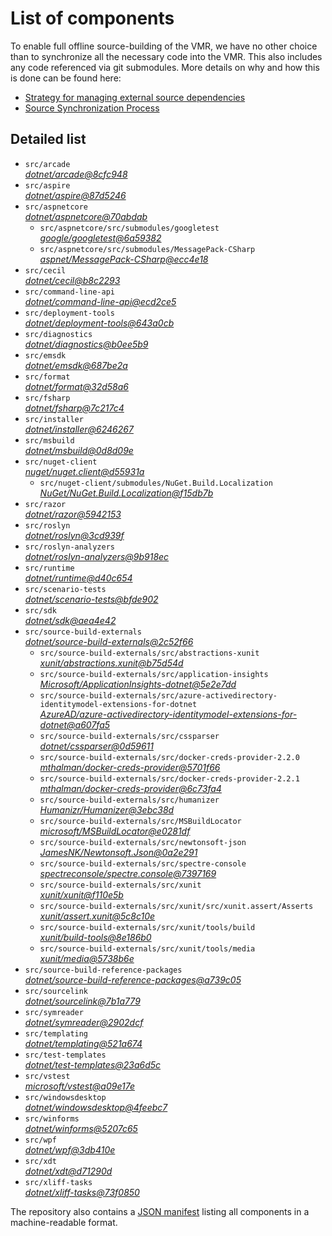 ﻿# List of components

To enable full offline source-building of the VMR, we have no other choice than to synchronize all the necessary code into the VMR. This also includes any code referenced via git submodules. More details on why and how this is done can be found here:
- [Strategy for managing external source dependencies](src/arcade/Documentation/UnifiedBuild/VMR-Strategy-For-External-Source.md)
- [Source Synchronization Process](src/arcade/Documentation/UnifiedBuild/VMR-Design-And-Operation.md#source-synchronization-process)

## Detailed list

<!-- component list beginning -->
- `src/arcade`  
*[dotnet/arcade@8cfc948](https://github.com/dotnet/arcade/tree/8cfc9489d3e51071fedec9dcb99071dc912718bd)*
- `src/aspire`  
*[dotnet/aspire@87d5246](https://github.com/dotnet/aspire/tree/87d5246ddfc1fb9b07fcdf7b4b42830f67427ab9)*
- `src/aspnetcore`  
*[dotnet/aspnetcore@70abdab](https://github.com/dotnet/aspnetcore/tree/70abdab0a5969fd7746479c1fae4697bce2dbc92)*
    - `src/aspnetcore/src/submodules/googletest`  
    *[google/googletest@6a59382](https://github.com/google/googletest/tree/6a5938233b6519ba99ddb7c7314d45d3fa877969)*
    - `src/aspnetcore/src/submodules/MessagePack-CSharp`  
    *[aspnet/MessagePack-CSharp@ecc4e18](https://github.com/aspnet/MessagePack-CSharp/tree/ecc4e18ad7a0c7db51cd7e3d2997a291ed01444d)*
- `src/cecil`  
*[dotnet/cecil@b8c2293](https://github.com/dotnet/cecil/tree/b8c2293cd1cbd9d0fe6f32d7b5befbd526b5a175)*
- `src/command-line-api`  
*[dotnet/command-line-api@ecd2ce5](https://github.com/dotnet/command-line-api/tree/ecd2ce5eafbba3008a7d4f5d04b025d30928c812)*
- `src/deployment-tools`  
*[dotnet/deployment-tools@643a0cb](https://github.com/dotnet/deployment-tools/tree/643a0cb2966b097763158082a138189e22205d3b)*
- `src/diagnostics`  
*[dotnet/diagnostics@b0ee5b9](https://github.com/dotnet/diagnostics/tree/b0ee5b9a01e571161bf772aa659440a986bbe532)*
- `src/emsdk`  
*[dotnet/emsdk@687be2a](https://github.com/dotnet/emsdk/tree/687be2a32a302aaade82380c0eaafa5af85fb4da)*
- `src/format`  
*[dotnet/format@32d58a6](https://github.com/dotnet/format/tree/32d58a6d830fc36999912707947f23b57966f103)*
- `src/fsharp`  
*[dotnet/fsharp@7c217c4](https://github.com/dotnet/fsharp/tree/7c217c487c6e2b7d824f3d40666b3cbad412cad4)*
- `src/installer`  
*[dotnet/installer@6246267](https://github.com/dotnet/installer/tree/62462675dd7e24d9311d76b7a39db0070b6669ee)*
- `src/msbuild`  
*[dotnet/msbuild@0d8d09e](https://github.com/dotnet/msbuild/tree/0d8d09e5c582526daeb4af0b52956c3290e424d1)*
- `src/nuget-client`  
*[nuget/nuget.client@d55931a](https://github.com/nuget/nuget.client/tree/d55931a69dcda3dcb87ba46a09fe268e0febc223)*
    - `src/nuget-client/submodules/NuGet.Build.Localization`  
    *[NuGet/NuGet.Build.Localization@f15db7b](https://github.com/NuGet/NuGet.Build.Localization/tree/f15db7b7c6f5affbea268632ef8333d2687c8031)*
- `src/razor`  
*[dotnet/razor@5942153](https://github.com/dotnet/razor/tree/59421532418d132935fd48a4d363bd8cecd4e34a)*
- `src/roslyn`  
*[dotnet/roslyn@3cd939f](https://github.com/dotnet/roslyn/tree/3cd939f76803da435c20b082a5cfcc844386fcfb)*
- `src/roslyn-analyzers`  
*[dotnet/roslyn-analyzers@9b918ec](https://github.com/dotnet/roslyn-analyzers/tree/9b918ec314040fb7f547f0458347440105e099e3)*
- `src/runtime`  
*[dotnet/runtime@d40c654](https://github.com/dotnet/runtime/tree/d40c654c274fe4f4afe66328f0599130f3eb2ea6)*
- `src/scenario-tests`  
*[dotnet/scenario-tests@bfde902](https://github.com/dotnet/scenario-tests/tree/bfde902a10d7b672f4fc7e844198ede405dbb9c6)*
- `src/sdk`  
*[dotnet/sdk@aea4e42](https://github.com/dotnet/sdk/tree/aea4e42aff076545d4709fd6071dda62fe0ae332)*
- `src/source-build-externals`  
*[dotnet/source-build-externals@2c52f66](https://github.com/dotnet/source-build-externals/tree/2c52f66055a098987321c8fe96472679661c4071)*
    - `src/source-build-externals/src/abstractions-xunit`  
    *[xunit/abstractions.xunit@b75d54d](https://github.com/xunit/abstractions.xunit/tree/b75d54d73b141709f805c2001b16f3dd4d71539d)*
    - `src/source-build-externals/src/application-insights`  
    *[Microsoft/ApplicationInsights-dotnet@5e2e7dd](https://github.com/Microsoft/ApplicationInsights-dotnet/tree/5e2e7ddda961ec0e16a75b1ae0a37f6a13c777f5)*
    - `src/source-build-externals/src/azure-activedirectory-identitymodel-extensions-for-dotnet`  
    *[AzureAD/azure-activedirectory-identitymodel-extensions-for-dotnet@a607fa5](https://github.com/AzureAD/azure-activedirectory-identitymodel-extensions-for-dotnet/tree/a607fa5e0005a6178cf1d2fed4fa0f8179cdb186)*
    - `src/source-build-externals/src/cssparser`  
    *[dotnet/cssparser@0d59611](https://github.com/dotnet/cssparser/tree/0d59611784841735a7778a67aa6e9d8d000c861f)*
    - `src/source-build-externals/src/docker-creds-provider-2.2.0`  
    *[mthalman/docker-creds-provider@5701f66](https://github.com/mthalman/docker-creds-provider/tree/5701f6667c1fbd805684857baaa860383bbdfed7)*
    - `src/source-build-externals/src/docker-creds-provider-2.2.1`  
    *[mthalman/docker-creds-provider@6c73fa4](https://github.com/mthalman/docker-creds-provider/tree/6c73fa4784795ae07f49305a057abf5c473d2adb)*
    - `src/source-build-externals/src/humanizer`  
    *[Humanizr/Humanizer@3ebc38d](https://github.com/Humanizr/Humanizer/tree/3ebc38de585fc641a04b0e78ed69468453b0f8a1)*
    - `src/source-build-externals/src/MSBuildLocator`  
    *[microsoft/MSBuildLocator@e0281df](https://github.com/microsoft/MSBuildLocator/tree/e0281df33274ac3c3e22acc9b07dcb4b31d57dc0)*
    - `src/source-build-externals/src/newtonsoft-json`  
    *[JamesNK/Newtonsoft.Json@0a2e291](https://github.com/JamesNK/Newtonsoft.Json/tree/0a2e291c0d9c0c7675d445703e51750363a549ef)*
    - `src/source-build-externals/src/spectre-console`  
    *[spectreconsole/spectre.console@7397169](https://github.com/spectreconsole/spectre.console/tree/7397169a2757dc3657598bdea4ac222c0f283425)*
    - `src/source-build-externals/src/xunit`  
    *[xunit/xunit@f110e5b](https://github.com/xunit/xunit/tree/f110e5bee5dfd4c08339587c9c3df9292fcb597c)*
    - `src/source-build-externals/src/xunit/src/xunit.assert/Asserts`  
    *[xunit/assert.xunit@5c8c10e](https://github.com/xunit/assert.xunit/tree/5c8c10e085eb42f39f2fe0b40c94bf56649eb0a4)*
    - `src/source-build-externals/src/xunit/tools/build`  
    *[xunit/build-tools@8e186b0](https://github.com/xunit/build-tools/tree/8e186b0f8e398796e75453f3f18952b06d29fdfd)*
    - `src/source-build-externals/src/xunit/tools/media`  
    *[xunit/media@5738b6e](https://github.com/xunit/media/tree/5738b6e86f08e0389c4392b939c20e3eca2d9822)*
- `src/source-build-reference-packages`  
*[dotnet/source-build-reference-packages@a739c05](https://github.com/dotnet/source-build-reference-packages/tree/a739c05eb1a5200d7fa2f1e3977b4dc54fdec36a)*
- `src/sourcelink`  
*[dotnet/sourcelink@7b1a779](https://github.com/dotnet/sourcelink/tree/7b1a779fc3533784ee533515f5c4421d6f2baea6)*
- `src/symreader`  
*[dotnet/symreader@2902dcf](https://github.com/dotnet/symreader/tree/2902dcf06494391dc65552fd0743b7d426c550fb)*
- `src/templating`  
*[dotnet/templating@521a674](https://github.com/dotnet/templating/tree/521a6740eb526eecb03b93683784ab8afb788216)*
- `src/test-templates`  
*[dotnet/test-templates@23a6d5c](https://github.com/dotnet/test-templates/tree/23a6d5c63f8a3c8b7314334906fd9681baf60969)*
- `src/vstest`  
*[microsoft/vstest@a09e17e](https://github.com/microsoft/vstest/tree/a09e17e9efd7f85abab5a83d627d15aef5b6a954)*
- `src/windowsdesktop`  
*[dotnet/windowsdesktop@4feebc7](https://github.com/dotnet/windowsdesktop/tree/4feebc7df48f42a8cb8f2c0ad620ffce61e86a8e)*
- `src/winforms`  
*[dotnet/winforms@5207c65](https://github.com/dotnet/winforms/tree/5207c6554bb20236bd91c6083c3e1ee3c76c9402)*
- `src/wpf`  
*[dotnet/wpf@3db410e](https://github.com/dotnet/wpf/tree/3db410e6645fd9a13e9b1c13f36ab32087b5b970)*
- `src/xdt`  
*[dotnet/xdt@d71290d](https://github.com/dotnet/xdt/tree/d71290db981c297b17054b64b2bc7c707a547545)*
- `src/xliff-tasks`  
*[dotnet/xliff-tasks@73f0850](https://github.com/dotnet/xliff-tasks/tree/73f0850939d96131c28cf6ea6ee5aacb4da0083a)*
<!-- component list end -->

The repository also contains a [JSON manifest](https://github.com/dotnet/dotnet/blob/main/src/source-manifest.json) listing all components in a machine-readable format.
